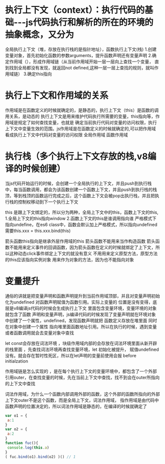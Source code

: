 # 执行上下文（context）：执行代码的基础---js代码执行和解析的所在的环境的抽象概念，又分为
 全局执行上下文（堆，存放在执行栈的是指针地址），函数执行上下文(栈)
 1.创建变量对象，首先初始化函数的参数arguments，提升函数声明还有变量声明
 2.确定作用域（），形成作用域链（从当前作用域开始一层一层向上查找一个变量，
 直到找到全局都没有发现，就返回not defined,这种一层一层上查找的规则，就叫作用域链）
 3.确定this指向

# 执行上下文和作用域的关系
 作用域是在函数定义的时候就确定的，是静态的，执行上下文（this）是函数的调用关系，是动态的
 执行上下文是用来维护代码执行所需要的变量，this指向等，作用域是规定了如何查找变量，也就是
 确定当前执行代码对变量的访问权限，执行上下文中变量生效的范围。js作用域是在函数定义的时候就确定的,可以把作用域看成执行上下文中代码对变量的访问权限
 全局作用域  函数作用域

# 执行栈（多个执行上下文存放的栈,v8编译的时候创建）
 当js代码开始运行的时候，会创建一个全局执行的上下文，并且push到执行栈中，每当函数调用，都会为该函数创建一个函数上下文，并且push到执行栈的栈顶，等到栈顶的函数运行完成之后，这个函数上下文会被pop出执行栈，并且把执行栈的控制权移动到下一个执行上下文

 this 是跟上下文绑定的，所以分为两种，全局上下文中的this，函数上下文的this,
 1.全局上下文的this指向window
 2.函数上下文的this是谁调用指向谁
 严格模式下指向undefine，在es6 class中，函数会默认加上严格模式，所以指向undefined需要this.xxx = this.xxx.bind(this)

 箭头函数this指向是继承外层作用域的this
 箭头函数不能用来当作构造函数
 箭头函数不能用来定义事件的回调函数，因为箭头函数在定义的时候就绑定了上下文，所以这种动态click事件绑定上下文的就没有意义
 不用用来定义原型方法，原型方法的this应该指向实例对象
 用来作为对象的方法，因为也不能指向对象

# 变量提升
 通俗的讲就是把变量声明和函数声明提升到当前作用域顶部，并且对变量声明初始化为undefined 对函数声明赋值为函数引用。实际上变量的
 位置是没有变得，底层是v8编译js代码的时候会生成执行上下文 里面包含变量环境，变量环境的对象就包含了函数
 声明和变量声明，js编译代码的时候发现了变量声明就在环境对象中创建了一个属性，undefined，发现函数声明就把
 函数定义存放在堆里面 同时在对象中创建一个属性 指向堆里面函数地址引用。所以在执行的时候，遇到变量或者函数调用就会去变量对象中查找

 let const会存放在词法环境 ，块级作用域内部的会存放在词法环境里面从新开辟的栈里面 ，先查找词法环境再查找变量环境，let 初始化被提升，
 赋值undefined没有。就会存在暂时性死区，所以在let声明的变量前使用会报 before initialzation

 作用域链是怎么实现的 ，是在每个执行上下文的变量环境中，都包含了一个外部引用outer，在查找变量的时候，先在当前上下文中查找，找不到会在outer所指向的上下文中查找

词法作用域，为什么一个函数内部调用外部的函数，这个外部的函数所指向的外部上下文outer不是这个函数，而是全局上下文，词法作用域，
 指作用域是由代码中函数声明的位置决定的，所以词法作用域是静态的，在编译的时候就确定了

 ```js
var o1 = {
  a:1
}
var o2 = {
  a:2
}
function fuc(){
  console.log(this.a)
}
( fuc.bind(o1).bind(o2) )() // 1 
 ```